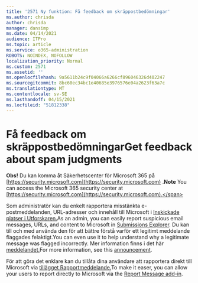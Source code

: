 ```yaml
---
title: '2571 Ny funktion: Få feedback om skräppostbedömningar'
ms.author: chrisda
author: chrisda
manager: dansimp
ms.date: 04/14/2021
audience: ITPro
ms.topic: article
ms.service: o365-administration
ROBOTS: NOINDEX, NOFOLLOW
localization_priority: Normal
ms.custom: 2571
ms.assetid: ''
ms.openlocfilehash: 9a5611b24c9f04066a6266cf896046326d402247
ms.sourcegitcommit: 8bc60ec34bc1e40685e3976576e04a2623f63a7c
ms.translationtype: MT
ms.contentlocale: sv-SE
ms.lasthandoff: 04/15/2021
ms.locfileid: "51812338"
---
```

# <a name="get-feedback-about-spam-judgments"></a><span data-ttu-id="fdddc-102">Få feedback om skräppostbedömningar</span><span class="sxs-lookup"><span data-stu-id="fdddc-102">Get feedback about spam judgments</span></span>

<span data-ttu-id="fdddc-103">**Obs!** Du kan komma åt Säkerhetscenter för Microsoft 365 på [https://security.microsoft.com](https://security.microsoft.com) .</span><span class="sxs-lookup"><span data-stu-id="fdddc-103">**Note** You can access the Microsoft 365 security center at [https://security.microsoft.com](https://security.microsoft.com).</span></span>

<span data-ttu-id="fdddc-104">Som administratör kan du enkelt rapportera misstänkta e-postmeddelanden, URL-adresser och innehåll till Microsoft i [Inskickade platser i Utforskaren.](https://security.microsoft.com/reportsubmission)</span><span class="sxs-lookup"><span data-stu-id="fdddc-104">As an admin, you can easily report suspicious email messages, URLs, and content to Microsoft in [Submissions Explorer](https://security.microsoft.com/reportsubmission).</span></span> <span data-ttu-id="fdddc-105">Du kan till och med använda den för att bättre förstå varför ett legitimt meddelande flaggades felaktigt.</span><span class="sxs-lookup"><span data-stu-id="fdddc-105">You can even use it to help understand why a legitimate message was flagged incorrectly.</span></span> <span data-ttu-id="fdddc-106">Mer information finns i det här [meddelandet.](https://techcommunity.microsoft.com/t5/Security-Privacy-and-Compliance/Empower-security-teams-to-easily-report-suspicious-emails-amp/ba-p/752622)</span><span class="sxs-lookup"><span data-stu-id="fdddc-106">For more information, see this [announcement](https://techcommunity.microsoft.com/t5/Security-Privacy-and-Compliance/Empower-security-teams-to-easily-report-suspicious-emails-amp/ba-p/752622).</span></span>

<span data-ttu-id="fdddc-107">För att göra det enklare kan du tillåta dina användare att rapportera direkt till Microsoft via [tillägget Rapportmeddelande.](https://appsource.microsoft.com/product/office/WA104381180?src=office&tab=Overview)</span><span class="sxs-lookup"><span data-stu-id="fdddc-107">To make it easer, you can allow your users to report directly to Microsoft via the [Report Message add-in](https://appsource.microsoft.com/product/office/WA104381180?src=office&tab=Overview).</span></span>
